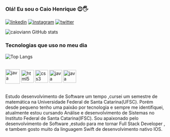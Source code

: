 ### Olá! Eu sou o Caio Henrique 😊🖐️

[![linkedin](https://img.shields.io/badge/LinkedIn-0077B5?style=for-the-badge&logo=linkedin&logoColor=white)](https://www.linkedin.com/in/caio-henrique-a05044259/)
[![instagram](https://img.shields.io/badge/Instagram-E4405F?style=for-the-badge&logo=instagram&logoColor=white)](https://www.instagram.com/caioviann/)
[![twitter](https://img.shields.io/badge/Twitter-1DA1F2?style=for-the-badge&logo=twitter&logoColor=white)](https://twitter.com/eocaio_2)

![caioviann GitHub stats](https://github-readme-stats.vercel.app/api?username=caioviann&show_icons=true&theme=dracula)

### Tecnologias que uso no meu dia
![Top Langs](https://github-readme-stats.vercel.app/api/top-langs/?username=caioviann&demo=true)

<div style="display: inline_block"> <br/>
<img align="center" alt="java" heigth="30" width="45" src="https://cdn.jsdelivr.net/gh/devicons/devicon@latest/icons/java/java-original.svg"/>
<img align="center" alt="html5" heigth="30" width="40" src="https://cdn.jsdelivr.net/gh/devicons/devicon@latest/icons/html5/html5-original.svg"/>
<img align="center" alt="css3" heigth="30" width="40" src="https://cdn.jsdelivr.net/gh/devicons/devicon@latest/icons/css3/css3-original.svg"/>
<img align="center" alt="java" heigth="30" width="40" src="https://cdn.jsdelivr.net/gh/devicons/devicon@latest/icons/javascript/javascript-original.svg"/>
<img align="center" alt="java" heigth="30" width="40" src="https://cdn.jsdelivr.net/gh/devicons/devicon@latest/icons/gradle/gradle-original.svg"/>
</div><br/>

Estudo desenvolvimento de Software um tempo ,cursei um semestre de matemática na Universidade Federal de Santa Catarina(UFSC).
Porém desde pequeno tenho uma paixão por tecnologia e sempre me identifiquei, atualmente estou cursando Análise e desenvolvimento de Sistemas no Instituto Federal de Santa Catarina(IFSC).
Sou apaixonado pelo desenvolvimento de Software ,estudo para me tornar Full Stack Developer , e tambem gosto muito da linguagem Swift de desenvolvimento nativo IOS.
